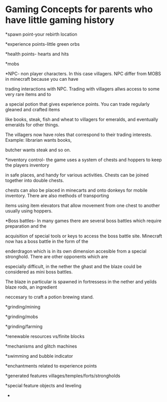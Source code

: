 Gaming Concepts for parents who have little gaming history
===========================================================

*spawn point-your rebirth location

*experience points-little green orbs

*health points- hearts and hits

*mobs

*NPC- non player characters. In this case villagers. NPC differ from MOBS in minecraft because you can have

trading interactions with NPC.  Trading with villagers allws access to some very rare items and to

a special potion that gives experience points. You can trade regularly gleaned and crafted items

like books, steak, fish and wheat to villagers for emeralds, and eventually emeralds for other things.

The villagers now have roles that correspond to their trading interests. Example: librarian wants books,

butcher wants steak and so on.

*inventory control- the game uses a system of chests and hoppers to keep the players inventory

in safe places, and handy for various activities. Chests can be joined together into double chests.

chests can also be placed in minecarts and onto donkeys for mobile inventory. There are also methods of transporting

items using item elevators that allow movement from one chest to another usually using hoppers.

*Boss battles- In many games there are several boss battles which require preparation and the

acquisition of special tools or keys to access the boss battle site. Minecraft now has a boss battle in the form of the

enderdragon which is in its own dimension accesible from a special stronghold. There are other opponents which are

especially difficult, in the nether the ghast and the blaze could be considered as mini boss battles.

The blaze in particular is spawned in fortressess in the nether and yeilds blaze rods, an ingredient

neccesary to craft a potion brewing stand.

*grinding/mining

*grinding/mobs

*grinding/farming

*renewable resources vs/finite blocks

*mechanisms and glitch machines

*swimming and bubble indicator

*enchantments related to experience points 

*generated features villages/temples/forts/strongholds

*special feature objects and leveling

*
